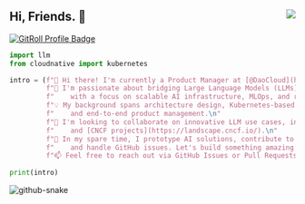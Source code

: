 ## Hi, Friends. 👋  <img align="right" src="https://visitor-badge.laobi.icu/badge?page_id=samzong.samzong">

<a href="https://gitroll.io/profile/uOTPL76orkvMXMX94yV85g2Ij5Gc2" target="_blank"><img src="https://gitroll.io/api/badges/profiles/v1/uOTPL76orkvMXMX94yV85g2Ij5Gc2?theme=light" alt="GitRoll Profile Badge"/></a>

```python
import llm
from cloudnative import kubernetes

intro = (f"👋 Hi there! I'm currently a Product Manager at [@DaoCloud](https://www.daocloud.io). \n"
         f"🚀 I'm passionate about bridging Large Language Models (LLMs) and Cloud Native technologies,\n"
         f"    with a focus on scalable AI infrastructure, MLOps, and real-world product delivery.\n"
         f"💡 My background spans architecture design, Kubernetes-based deployments,\n"
         f"    and end-to-end product management.\n"
         f"🤝 I'm looking to collaborate on innovative LLM use cases, infrastructure automation,\n"
         f"    and [CNCF projects](https://landscape.cncf.io/).\n"
         f"🎯 In my spare time, I prototype AI solutions, contribute to open-source discussions,\n"
         f"    and handle GitHub issues. Let's build something amazing together!\n"
         f"📫 Feel free to reach out via GitHub Issues or Pull Requests.")
         
print(intro)
```

<picture>
  <source media="(prefers-color-scheme: dark)" srcset="https://raw.githubusercontent.com/samzong/samzong/dist/github-snake-dark.svg" />
  <source media="(prefers-color-scheme: light)" srcset="https://raw.githubusercontent.com/samzong/samzong/dist/github-snake.svg" />
  <img alt="github-snake" src="https://raw.githubusercontent.com/samzong/samzong/dist/github-snake.svg" />
</picture>
